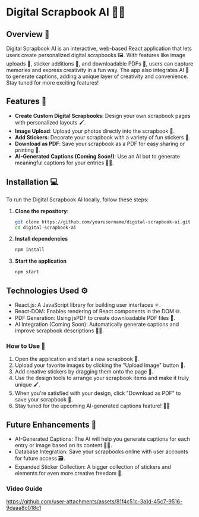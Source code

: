# Digital Scrapbook AI 📖✨

## Overview 🌟
Digital Scrapbook AI is an interactive, web-based React application that lets users create personalized digital scrapbooks 🖼️. With features like image uploads 📸, sticker additions 🧸, and downloadable PDFs 📄, users can capture memories and express creativity in a fun way. The app also integrates AI 🤖 to generate captions, adding a unique layer of creativity and convenience. Stay tuned for more exciting features!

## Features 🔧
- **Create Custom Digital Scrapbooks**: Design your own scrapbook pages with personalized layouts 🖌️.
- **Image Upload**: Upload your photos directly into the scrapbook 📸.
- **Add Stickers**: Decorate your scrapbook with a variety of fun stickers 🎉.
- **Download as PDF**: Save your scrapbook as a PDF for easy sharing or printing 📄.
- **AI-Generated Captions (Coming Soon!)**: Use an AI bot to generate meaningful captions for your entries 📝✨.

## Installation 💻
To run the Digital Scrapbook AI locally, follow these steps:

1. **Clone the repository**:
   ```bash
   git clone https://github.com/yourusername/digital-scrapbook-ai.git
   cd digital-scrapbook-ai
2. **Install dependencies**
   ```bash
   npm install
3. **Start the application**
   ```bash
   npm start

## Technologies Used ⚙️
- React.js: A JavaScript library for building user interfaces ⚛️.
- React-DOM: Enables rendering of React components in the DOM 🌐.
- PDF Generation: Using jsPDF to create downloadable PDF files 📄.
- AI Integration (Coming Soon): Automatically generate captions and improve scrapbook descriptions 🤖✨.

### How to Use 🎨

1. Open the application and start a new scrapbook 📓.
2. Upload your favorite images by clicking the "Upload Image" button 📸.
3. Add creative stickers by dragging them onto the page 🧸.
4. Use the design tools to arrange your scrapbook items and make it truly unique 🖌️.
5. When you're satisfied with your design, click "Download as PDF" to save your scrapbook 📄.
6. Stay tuned for the upcoming AI-generated captions feature! 🤖✨

## Future Enhancements 🚀

- AI-Generated Captions: The AI will help you generate captions for each entry or image based on its content 📝🤖.
- Database Integration: Save your scrapbooks online with user accounts for future access 🗃️.
- Expanded Sticker Collection: A bigger collection of stickers and elements for even more creative freedom 🎨.

### Video Guide

https://github.com/user-attachments/assets/81f4c51c-3a1d-45c7-9516-9daaa8c018c1


